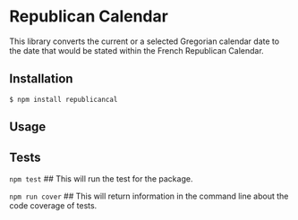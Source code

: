 Republican Calendar
=======
This library converts the current or a selected Gregorian calendar date to the date that would be stated within the French Republican Calendar.

## Installation

    $ npm install republicancal

## Usage



## Tests

`npm test` ## This will run the test for the package.

`npm run cover` ## This will return information in the command line about the code coverage of tests.